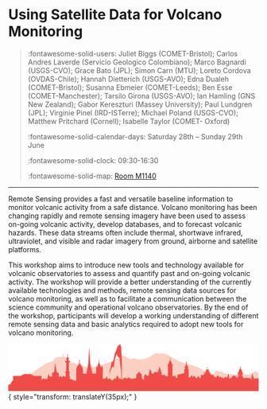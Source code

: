 # Using Satellite Data for Volcano Monitoring

> :fontawesome-solid-users: Juliet Biggs (COMET-Bristol); Carlos Andres Laverde (Servicio Geologico Colombiano); Marco Bagnardi (USGS-CVO); Grace Bato (JPL); Simon Carn (MTU); Loreto Cordova (OVDAS-Chile); Hannah Dietterich (USGS-AVO); Edna Dualeh (COMET-Bristol); Susanna Ebmeier (COMET-Leeds); Ben Esse (COMET-Manchester); Tarsilo Girona (USGS-AVO); Ian Hamling (GNS New Zealand); Gabor Kereszturi (Massey University); Paul Lundgren (JPL); Virginie Pinel (IRD-ISTerre); Michael Poland (USGS-CVO); Matthew Pritchard (Cornell); Isabelle Taylor (COMET- Oxford)
> 
> :fontawesome-solid-calendar-days: Saturday 28th – Sunday 29th June
> 
> :fontawesome-solid-clock: 09:30-16:30
> 
> :fontawesome-solid-map: [Room M1140](maps_venue.md#__tabbed_2_2)

--- 

Remote Sensing provides a fast and versatile baseline information to monitor volcanic activity from a safe distance. Volcano monitoring has been changing rapidly and remote sensing imagery have been used to assess on-going volcanic activity, develop databases, and to forecast volcanic hazards. These data streams often include thermal, shortwave infrared, ultraviolet, and visible and radar imagery from ground, airborne and satellite platforms. 

This workshop aims to introduce new tools and technology available for volcanic observatories to assess and quantify past and on-going volcanic activity. The workshop will provide a better understanding of the currently available technologies and methods, remote sensing data sources for volcano monitoring, as well as to facilitate a communication between the science community and operational volcano observatories. By the end of the workshop, participants will develop a working understanding of different remote sensing data and basic analytics required to adopt new tools for volcano monitoring.



![Footer](img/footer.png){  style="transform: translateY(35px);" }